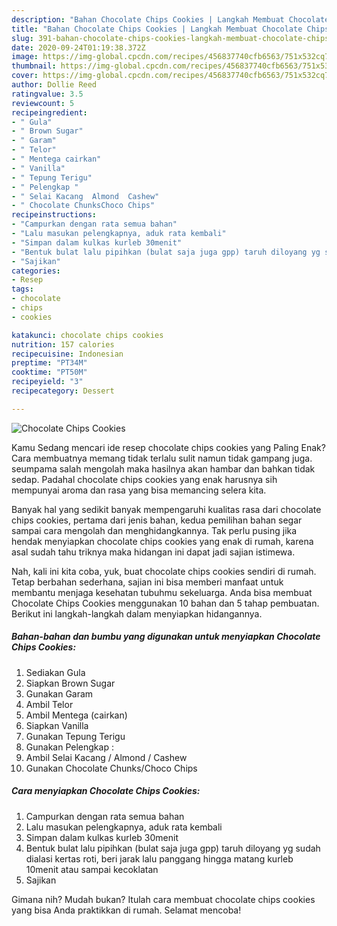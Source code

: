 ```yaml
---
description: "Bahan Chocolate Chips Cookies | Langkah Membuat Chocolate Chips Cookies Yang Menggugah Selera"
title: "Bahan Chocolate Chips Cookies | Langkah Membuat Chocolate Chips Cookies Yang Menggugah Selera"
slug: 391-bahan-chocolate-chips-cookies-langkah-membuat-chocolate-chips-cookies-yang-menggugah-selera
date: 2020-09-24T01:19:38.372Z
image: https://img-global.cpcdn.com/recipes/456837740cfb6563/751x532cq70/chocolate-chips-cookies-foto-resep-utama.jpg
thumbnail: https://img-global.cpcdn.com/recipes/456837740cfb6563/751x532cq70/chocolate-chips-cookies-foto-resep-utama.jpg
cover: https://img-global.cpcdn.com/recipes/456837740cfb6563/751x532cq70/chocolate-chips-cookies-foto-resep-utama.jpg
author: Dollie Reed
ratingvalue: 3.5
reviewcount: 5
recipeingredient:
- " Gula"
- " Brown Sugar"
- " Garam"
- " Telor"
- " Mentega cairkan"
- " Vanilla"
- " Tepung Terigu"
- " Pelengkap "
- " Selai Kacang  Almond  Cashew"
- " Chocolate ChunksChoco Chips"
recipeinstructions:
- "Campurkan dengan rata semua bahan"
- "Lalu masukan pelengkapnya, aduk rata kembali"
- "Simpan dalam kulkas kurleb 30menit"
- "Bentuk bulat lalu pipihkan (bulat saja juga gpp) taruh diloyang yg sudah dialasi kertas roti, beri jarak lalu panggang hingga matang kurleb 10menit atau sampai kecoklatan"
- "Sajikan"
categories:
- Resep
tags:
- chocolate
- chips
- cookies

katakunci: chocolate chips cookies 
nutrition: 157 calories
recipecuisine: Indonesian
preptime: "PT34M"
cooktime: "PT50M"
recipeyield: "3"
recipecategory: Dessert

---
```



![Chocolate Chips Cookies](https://img-global.cpcdn.com/recipes/456837740cfb6563/751x532cq70/chocolate-chips-cookies-foto-resep-utama.jpg)

Kamu Sedang mencari ide resep chocolate chips cookies yang Paling Enak? Cara membuatnya memang tidak terlalu sulit namun tidak gampang juga. seumpama salah mengolah maka hasilnya akan hambar dan bahkan tidak sedap. Padahal chocolate chips cookies yang enak harusnya sih mempunyai aroma dan rasa yang bisa memancing selera kita.



Banyak hal yang sedikit banyak mempengaruhi kualitas rasa dari chocolate chips cookies, pertama dari jenis bahan, kedua pemilihan bahan segar sampai cara mengolah dan menghidangkannya. Tak perlu pusing jika hendak menyiapkan chocolate chips cookies yang enak di rumah, karena asal sudah tahu triknya maka hidangan ini dapat jadi sajian istimewa.


Nah, kali ini kita coba, yuk, buat chocolate chips cookies sendiri di rumah. Tetap berbahan sederhana, sajian ini bisa memberi manfaat untuk membantu menjaga kesehatan tubuhmu sekeluarga. Anda bisa membuat Chocolate Chips Cookies menggunakan 10 bahan dan 5 tahap pembuatan. Berikut ini langkah-langkah dalam menyiapkan hidangannya.

<!--inarticleads1-->

##### Bahan-bahan dan bumbu yang digunakan untuk menyiapkan Chocolate Chips Cookies:

1. Sediakan  Gula
1. Siapkan  Brown Sugar
1. Gunakan  Garam
1. Ambil  Telor
1. Ambil  Mentega (cairkan)
1. Siapkan  Vanilla
1. Gunakan  Tepung Terigu
1. Gunakan  Pelengkap :
1. Ambil  Selai Kacang / Almond / Cashew
1. Gunakan  Chocolate Chunks/Choco Chips




<!--inarticleads2-->

##### Cara menyiapkan Chocolate Chips Cookies:

1. Campurkan dengan rata semua bahan
1. Lalu masukan pelengkapnya, aduk rata kembali
1. Simpan dalam kulkas kurleb 30menit
1. Bentuk bulat lalu pipihkan (bulat saja juga gpp) taruh diloyang yg sudah dialasi kertas roti, beri jarak lalu panggang hingga matang kurleb 10menit atau sampai kecoklatan
1. Sajikan




Gimana nih? Mudah bukan? Itulah cara membuat chocolate chips cookies yang bisa Anda praktikkan di rumah. Selamat mencoba!
